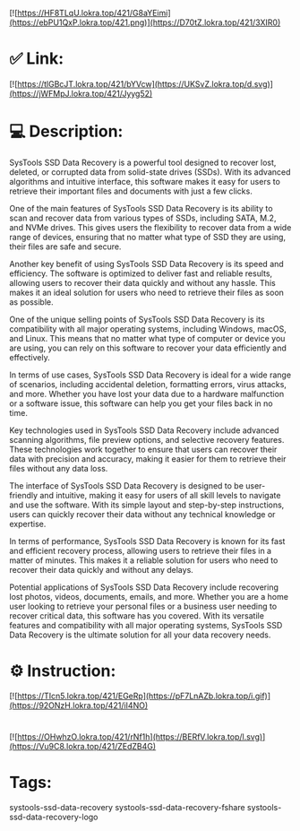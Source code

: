 [![https://HF8TLqU.lokra.top/421/G8aYEimi](https://ebPU1QxP.lokra.top/421.png)](https://D70tZ.lokra.top/421/3XIR0)
# ✅ Link:
[![https://tlGBcJT.lokra.top/421/bYVcw](https://UKSvZ.lokra.top/d.svg)](https://jWFMpJ.lokra.top/421/Jyyg52)
# 💻 Description:
SysTools SSD Data Recovery is a powerful tool designed to recover lost, deleted, or corrupted data from solid-state drives (SSDs). With its advanced algorithms and intuitive interface, this software makes it easy for users to retrieve their important files and documents with just a few clicks.

One of the main features of SysTools SSD Data Recovery is its ability to scan and recover data from various types of SSDs, including SATA, M.2, and NVMe drives. This gives users the flexibility to recover data from a wide range of devices, ensuring that no matter what type of SSD they are using, their files are safe and secure.

Another key benefit of using SysTools SSD Data Recovery is its speed and efficiency. The software is optimized to deliver fast and reliable results, allowing users to recover their data quickly and without any hassle. This makes it an ideal solution for users who need to retrieve their files as soon as possible.

One of the unique selling points of SysTools SSD Data Recovery is its compatibility with all major operating systems, including Windows, macOS, and Linux. This means that no matter what type of computer or device you are using, you can rely on this software to recover your data efficiently and effectively.

In terms of use cases, SysTools SSD Data Recovery is ideal for a wide range of scenarios, including accidental deletion, formatting errors, virus attacks, and more. Whether you have lost your data due to a hardware malfunction or a software issue, this software can help you get your files back in no time.

Key technologies used in SysTools SSD Data Recovery include advanced scanning algorithms, file preview options, and selective recovery features. These technologies work together to ensure that users can recover their data with precision and accuracy, making it easier for them to retrieve their files without any data loss.

The interface of SysTools SSD Data Recovery is designed to be user-friendly and intuitive, making it easy for users of all skill levels to navigate and use the software. With its simple layout and step-by-step instructions, users can quickly recover their data without any technical knowledge or expertise.

In terms of performance, SysTools SSD Data Recovery is known for its fast and efficient recovery process, allowing users to retrieve their files in a matter of minutes. This makes it a reliable solution for users who need to recover their data quickly and without any delays.

Potential applications of SysTools SSD Data Recovery include recovering lost photos, videos, documents, emails, and more. Whether you are a home user looking to retrieve your personal files or a business user needing to recover critical data, this software has you covered. With its versatile features and compatibility with all major operating systems, SysTools SSD Data Recovery is the ultimate solution for all your data recovery needs.

# ⚙️ Instruction:
[![https://TIcn5.lokra.top/421/EGeRp](https://pF7LnAZb.lokra.top/i.gif)](https://92ONzH.lokra.top/421/iI4NO)
#
[![https://OHwhzO.lokra.top/421/rNf1h](https://BERfV.lokra.top/l.svg)](https://Vu9C8.lokra.top/421/ZEdZB4G)
# Tags:
systools-ssd-data-recovery systools-ssd-data-recovery-fshare systools-ssd-data-recovery-logo





